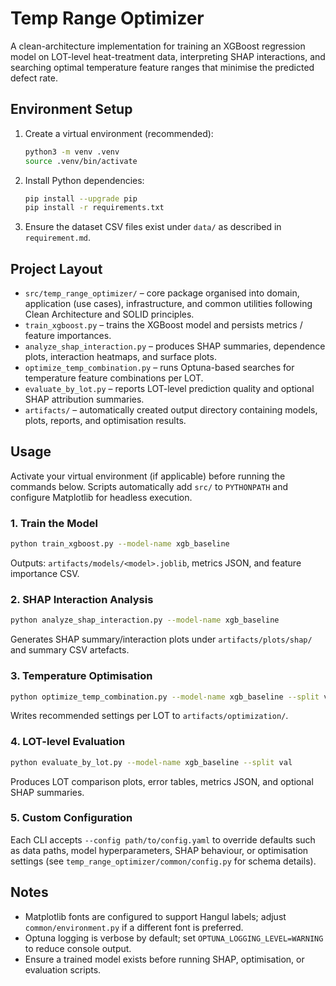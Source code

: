 # Temp Range Optimizer

A clean-architecture implementation for training an XGBoost regression model on LOT-level heat-treatment data, interpreting SHAP interactions, and searching optimal temperature feature ranges that minimise the predicted defect rate.

## Environment Setup

1. Create a virtual environment (recommended):
   ```bash
   python3 -m venv .venv
   source .venv/bin/activate
   ```
2. Install Python dependencies:
   ```bash
   pip install --upgrade pip
   pip install -r requirements.txt
   ```
3. Ensure the dataset CSV files exist under `data/` as described in `requirement.md`.

## Project Layout

- `src/temp_range_optimizer/` – core package organised into domain, application (use cases), infrastructure, and common utilities following Clean Architecture and SOLID principles.
- `train_xgboost.py` – trains the XGBoost model and persists metrics / feature importances.
- `analyze_shap_interaction.py` – produces SHAP summaries, dependence plots, interaction heatmaps, and surface plots.
- `optimize_temp_combination.py` – runs Optuna-based searches for temperature feature combinations per LOT.
- `evaluate_by_lot.py` – reports LOT-level prediction quality and optional SHAP attribution summaries.
- `artifacts/` – automatically created output directory containing models, plots, reports, and optimisation results.

## Usage

Activate your virtual environment (if applicable) before running the commands below. Scripts automatically add `src/` to `PYTHONPATH` and configure Matplotlib for headless execution.

### 1. Train the Model
```bash
python train_xgboost.py --model-name xgb_baseline
```
Outputs: `artifacts/models/<model>.joblib`, metrics JSON, and feature importance CSV.

### 2. SHAP Interaction Analysis
```bash
python analyze_shap_interaction.py --model-name xgb_baseline
```
Generates SHAP summary/interaction plots under `artifacts/plots/shap/` and summary CSV artefacts.

### 3. Temperature Optimisation
```bash
python optimize_temp_combination.py --model-name xgb_baseline --split val --max-lots 5
```
Writes recommended settings per LOT to `artifacts/optimization/`.

### 4. LOT-level Evaluation
```bash
python evaluate_by_lot.py --model-name xgb_baseline --split val
```
Produces LOT comparison plots, error tables, metrics JSON, and optional SHAP summaries.

### 5. Custom Configuration
Each CLI accepts `--config path/to/config.yaml` to override defaults such as data paths, model hyperparameters, SHAP behaviour, or optimisation settings (see `temp_range_optimizer/common/config.py` for schema details).

## Notes

- Matplotlib fonts are configured to support Hangul labels; adjust `common/environment.py` if a different font is preferred.
- Optuna logging is verbose by default; set `OPTUNA_LOGGING_LEVEL=WARNING` to reduce console output.
- Ensure a trained model exists before running SHAP, optimisation, or evaluation scripts.

